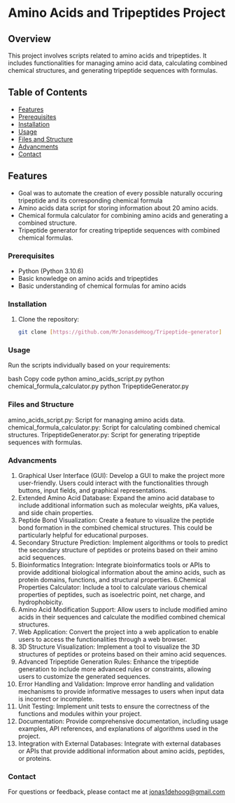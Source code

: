 # Amino Acids and Tripeptides Project

## Overview

This project involves scripts related to amino acids and tripeptides. It includes functionalities for managing amino acid data, calculating combined chemical structures, and generating tripeptide sequences with formulas.

## Table of Contents

- [Features](#features)
- [Prerequisites](#prerequisites)
- [Installation](#installation)
- [Usage](#usage)
- [Files and Structure](#files-and-structure)
- [Advancments](#advancments)
- [Contact](#contact)

## Features

- Goal was to automate the creation of every possible naturally occuring tripeptide and its corresponding chemical formula
- Amino acids data script for storing information about 20 amino acids.
- Chemical formula calculator for combining amino acids and generating a combined structure.
- Tripeptide generator for creating tripeptide sequences with combined chemical formulas.

### Prerequisites

- Python (Python 3.10.6)
- Basic knowledge on amino acids and tripeptides
- Basic understanding of chemical formulas for amino acids

### Installation

1. Clone the repository:

   ```bash
   git clone [https://github.com/MrJonasdeHoog/Tripeptide-generator]

### Usage
Run the scripts individually based on your requirements:

bash
Copy code
python amino_acids_script.py
python chemical_formula_calculator.py
python TripeptideGenerator.py


### Files and Structure

amino_acids_script.py: Script for managing amino acids data.
chemical_formula_calculator.py: Script for calculating combined chemical structures.
TripeptideGenerator.py: Script for generating tripeptide sequences with formulas.

### Advancments
1. Graphical User Interface (GUI): Develop a GUI to make the project more user-friendly. Users could interact with the functionalities through buttons, input fields, and graphical representations.
2. Extended Amino Acid Database: Expand the amino acid database to include additional information such as molecular weights, pKa values, and side chain properties.
3. Peptide Bond Visualization: Create a feature to visualize the peptide bond formation in the combined chemical structures. This could be particularly helpful for educational purposes.
4. Secondary Structure Prediction: Implement algorithms or tools to predict the secondary structure of peptides or proteins based on their amino acid sequences.
5. Bioinformatics Integration: Integrate bioinformatics tools or APIs to provide additional biological information about the amino acids, such as protein domains, functions, and structural properties.
6.Chemical Properties Calculator: Include a tool to calculate various chemical properties of peptides, such as isoelectric point, net charge, and hydrophobicity.
7. Amino Acid Modification Support: Allow users to include modified amino acids in their sequences and calculate the modified combined chemical structures.
8. Web Application: Convert the project into a web application to enable users to access the functionalities through a web browser.
9. 3D Structure Visualization: Implement a tool to visualize the 3D structures of peptides or proteins based on their amino acid sequences.
10. Advanced Tripeptide Generation Rules: Enhance the tripeptide generation to include more advanced rules or constraints, allowing users to customize the generated sequences.
11. Error Handling and Validation: Improve error handling and validation mechanisms to provide informative messages to users when input data is incorrect or incomplete.
12. Unit Testing: Implement unit tests to ensure the correctness of the functions and modules within your project.
13. Documentation: Provide comprehensive documentation, including usage examples, API references, and explanations of algorithms used in the project.
14. Integration with External Databases: Integrate with external databases or APIs that provide additional information about amino acids, peptides, or proteins.

### Contact
For questions or feedback, please contact me at jonas1dehoog@gmail.com

